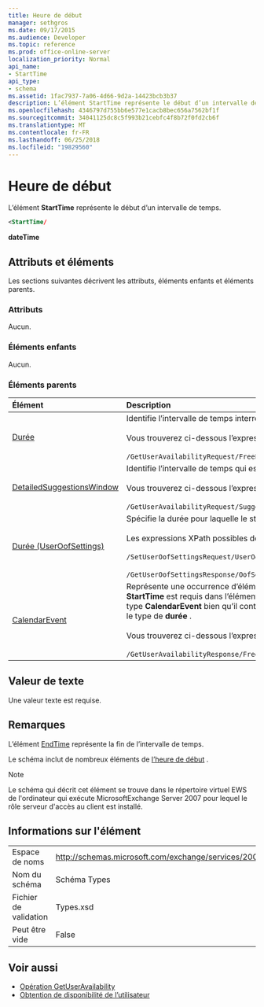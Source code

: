 ```yaml
---
title: Heure de début
manager: sethgros
ms.date: 09/17/2015
ms.audience: Developer
ms.topic: reference
ms.prod: office-online-server
localization_priority: Normal
api_name:
- StartTime
api_type:
- schema
ms.assetid: 1fac7937-7a06-4d66-9d2a-14423bcb3b37
description: L’élément StartTime représente le début d’un intervalle de temps.
ms.openlocfilehash: 4346797d755bb6e577e1cacb8bec656a7562bf1f
ms.sourcegitcommit: 34041125dc8c5f993b21cebfc4f8b72f0fd2cb6f
ms.translationtype: MT
ms.contentlocale: fr-FR
ms.lasthandoff: 06/25/2018
ms.locfileid: "19829560"
---
```

# <a name="starttime"></a>Heure de début

L’élément **StartTime** représente le début d’un intervalle de temps. 
  
```xml
<StartTime/
```

**dateTime**

## <a name="attributes-and-elements"></a>Attributs et éléments

Les sections suivantes décrivent les attributs, éléments enfants et éléments parents.
  
### <a name="attributes"></a>Attributs

Aucun.
  
### <a name="child-elements"></a>Éléments enfants

Aucun.
  
### <a name="parent-elements"></a>Éléments parents

|**Élément**|**Description**|
|:-----|:-----|
|[Durée](timewindow.md) <br/> |Identifie l’intervalle de temps interrogé pour les informations de disponibilité utilisateur.  <br/><br/> Vous trouverez ci-dessous l’expression XPath pour cet élément :  <br/><br/>  `/GetUserAvailabilityRequest/FreeBusyViewOptions/TimeWindow` <br/> |
|[DetailedSuggestionsWindow](detailedsuggestionswindow.md) <br/> |Identifie l’intervalle de temps qui est interrogé pour des informations détaillées sur les heures de réunion suggérée.  <br/><br/> Vous trouverez ci-dessous l’expression XPath pour cet élément : <br/> <br/>  `/GetUserAvailabilityRequest/SuggestionViewOptions/DetailedSuggestionsWindow` <br/> |
|[Durée (UserOofSettings)](duration-useroofsettings.md) <br/> | Spécifie la durée pour laquelle le statut d’absence du bureau (OOF) est activé si l’élément [OofState](oofstate.md) est défini sur **planifiée**.  <br/><br/>  Les expressions XPath possibles de cet élément sont les suivantes : <br/> <br/>  `/SetUserOofSettingsRequest/UserOofSettings/Duration` <br/><br/>  `/GetUserOofSettingsResponse/OofSettings/Duration` <br/> |
|[CalendarEvent](calendarevent.md) <br/> |Représente une occurrence d’élément de calendrier unique. Il est utilisé pour les recherches de disponibilité. L’élément **StartTime** est requis dans l’élément **CalendarEvent** . L’élément **StartTime** dans l’élément **CalendarEvent** est unique pour le type **CalendarEvent** bien qu’il contient les mêmes valeurs de facettes qui contiennent les éléments de **l’heure de début** dans le type de **durée** .  <br/><br/> Vous trouverez ci-dessous l’expression XPath pour cet élément :  <br/> <br/> `/GetUserAvailabilityResponse/FreeBusyResponseArray/FreeBusyResponse/FreeBusyView/CalendarEventArray/CalendarEvent[i]` <br/> |
   
## <a name="text-value"></a>Valeur de texte

Une valeur texte est requise.
  
## <a name="remarks"></a>Remarques

L’élément [EndTime](endtime.md) représente la fin de l’intervalle de temps. 
  
Le schéma inclut de nombreux éléments de [l’heure de début](starttime.md) . 
  
> [!NOTE]
> Le schéma qui décrit cet élément se trouve dans le répertoire virtuel EWS de l'ordinateur qui exécute MicrosoftExchange Server 2007 pour lequel le rôle serveur d'accès au client est installé. 
  
## <a name="element-information"></a>Informations sur l'élément

|||
|:-----|:-----|
|Espace de noms  <br/> |http://schemas.microsoft.com/exchange/services/2006/types  <br/> |
|Nom du schéma  <br/> |Schéma Types  <br/> |
|Fichier de validation  <br/> |Types.xsd  <br/> |
|Peut être vide  <br/> |False  <br/> |
   
## <a name="see-also"></a>Voir aussi

- [Opération GetUserAvailability](getuseravailability-operation.md)
- [Obtention de disponibilité de l’utilisateur](http://msdn.microsoft.com/library/d4133fcb-9b0f-4e6b-aadf-a389da83516a%28Office.15%29.aspx)

